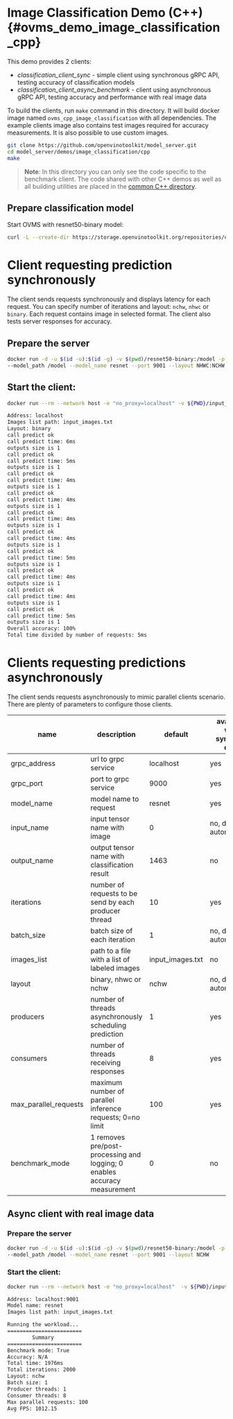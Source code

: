 # Image Classification Demo (C++) {#ovms_demo_image_classification_cpp}

This demo provides 2 clients:
- _classification_client_sync_ - simple client using synchronous gRPC API, testing accuracy of classification models
- _classification_client_async_benchmark_ - client using asynchronous gRPC API, testing accuracy and performance with real image data

To build the clients, run `make` command in this directory. It will build docker image named `ovms_cpp_image_classification` with all dependencies.
The example clients image also contains test images required for accuracy measurements. It is also possible to use custom images.
```bash
git clone https://github.com/openvinotoolkit/model_server.git
cd model_server/demos/image_classification/cpp
make
```

>**Note**: In this directory you can only see the code specific to the benchmark client. The code shared with other C++ demos as well as all building utilities are placed in the [common C++ directory](https://github.com/openvinotoolkit/model_server/tree/releases/2024/0/demos/common/cpp).

## Prepare classification model

Start OVMS with resnet50-binary model:
```bash
curl -L --create-dir https://storage.openvinotoolkit.org/repositories/open_model_zoo/2022.1/models_bin/2/resnet50-binary-0001/FP32-INT1/resnet50-binary-0001.bin -o resnet50-binary/1/model.bin https://storage.openvinotoolkit.org/repositories/open_model_zoo/2022.1/models_bin/2/resnet50-binary-0001/FP32-INT1/resnet50-binary-0001.xml -o resnet50-binary/1/model.xml
```

# Client requesting prediction synchronously

The client sends requests synchronously and displays latency for each request.
You can specify number of iterations and layout: `nchw`, `nhwc` or `binary`.
Each request contains image in selected format.
The client also tests server responses for accuracy.

## Prepare the server
```bash
docker run -d -u $(id -u):$(id -g) -v $(pwd)/resnet50-binary:/model -p 9001:9001 openvino/model_server:latest \
--model_path /model --model_name resnet --port 9001 --layout NHWC:NCHW
```

## Start the client:
```bash
docker run --rm --network host -e "no_proxy=localhost" -v ${PWD}/input_images.txt:/clients/input_images.txt ovms_cpp_image_classification ./classification_client_sync --grpc_port=9001 --iterations=10 --layout="binary"

Address: localhost
Images list path: input_images.txt
Layout: binary
call predict ok
call predict time: 6ms
outputs size is 1
call predict ok
call predict time: 5ms
outputs size is 1
call predict ok
call predict time: 4ms
outputs size is 1
call predict ok
call predict time: 4ms
outputs size is 1
call predict ok
call predict time: 4ms
outputs size is 1
call predict ok
call predict time: 4ms
outputs size is 1
call predict ok
call predict time: 5ms
outputs size is 1
call predict ok
call predict time: 4ms
outputs size is 1
call predict ok
call predict time: 4ms
outputs size is 1
call predict ok
call predict time: 5ms
outputs size is 1
Overall accuracy: 100%
Total time divided by number of requests: 5ms
```

# Clients requesting predictions asynchronously

The client sends requests asynchronously to mimic parallel clients scenario.
There are plenty of parameters to configure those clients.

| name | description | default | available with synthetic data |
| --- | --- | --- | --- |
| grpc_address | url to grpc service | localhost | yes |
| grpc_port | port to grpc service | 9000 | yes |
| model_name | model name to request | resnet | yes |
| input_name | input tensor name with image | 0 | no, deduced automatically |
| output_name | output tensor name with classification result | 1463 | no |
| iterations | number of requests to be send by each producer thread | 10 | yes |
| batch_size | batch size of each iteration | 1 | no, deduced automatically |
| images_list | path to a file with a list of labeled images | input_images.txt | no |
| layout | binary, nhwc or nchw | nchw | no, deduced automatically |
| producers | number of threads asynchronously scheduling prediction | 1 | yes |
| consumers | number of threads receiving responses | 8 | yes |
| max_parallel_requests | maximum number of parallel inference requests; 0=no limit | 100 | yes |
| benchmark_mode | 1 removes pre/post-processing and logging; 0 enables accuracy measurement | 0 | no |

## Async client with real image data

### Prepare the server
```bash
docker run -d -u $(id -u):$(id -g) -v $(pwd)/resnet50-binary:/model -p 9001:9001 openvino/model_server:latest \
--model_path /model --model_name resnet --port 9001 --layout NCHW
```

### Start the client:
```bash
docker run --rm --network host -e "no_proxy=localhost"  -v ${PWD}/input_images.txt:/clients/input_images.txt ovms_cpp_image_classification ./classification_client_async_benchmark --grpc_port=9001 --layout="nchw" --iterations=2000 --batch_size=1 --max_parallel_requests=100 --consumers=8 --producers=1 --benchmark_mode=1

Address: localhost:9001
Model name: resnet
Images list path: input_images.txt

Running the workload...
========================
        Summary
========================
Benchmark mode: True
Accuracy: N/A
Total time: 1976ms
Total iterations: 2000
Layout: nchw
Batch size: 1
Producer threads: 1
Consumer threads: 8
Max parallel requests: 100
Avg FPS: 1012.15
```
